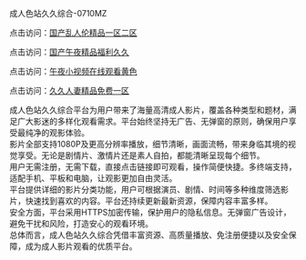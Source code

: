 成人色站久久综合-0710MZ

点击访问：<a href="https://heiliaoxqkkct.pages.dev">国产乱人伦精品一区二区</a>

点击访问：<a href="https://heiliaozj3tjd.pages.dev">国产午夜精品福利久久</a>

点击访问：<a href="https://heiliaoowt0d7p.pages.dev">午夜小视频在线观看黄色</a>

点击访问：<a href="https://heiliaoow5kzm.pages.dev">久久人妻精品免费一区</a>

成人色站久久综合平台为用户带来了海量高清成人影片，覆盖各种类型和题材，满足广大影迷的多样化观看需求。平台始终坚持无广告、无弹窗的原则，确保用户享受最纯净的观影体验。  
影片全部支持1080P及更高分辨率播放，细节清晰，画面流畅，带来身临其境的视觉享受。无论是剧情片、激情片还是素人自拍，都能清晰呈现每个细节。  
用户无需注册，无需下载，直接点击链接即可观看，操作简便快捷。多终端支持，适配手机、平板和电脑，让观影更加自由灵活。  
平台提供详细的影片分类功能，用户可根据演员、剧情、时间等多种维度筛选影片，快速找到喜欢的内容。平台还持续更新最新资源，保障内容丰富多样。  
安全方面，平台采用HTTPS加密传输，保护用户的隐私信息。无弹窗广告设计，避免干扰和风险，打造安心的观看环境。  
总体而言，成人色站久久综合凭借丰富资源、高质量播放、免注册便捷以及安全保障，成为成人影片观看的优质平台。

<span style="display:none;">[Canonical link]( https://github.com/jour54432/ribenvv8)</span>
